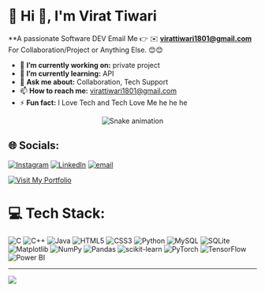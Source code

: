 # 💫 Hi 👋, I'm Virat Tiwari
**A passionate Software DEV
Email Me 👉 ✉️ **virattiwari1801@gmail.com** For Collaboration/Project or Anything Else. 😊😊

- 🔭 **I’m currently working on:** private project 
- 🌱 **I’m currently learning:** API
- 💬 **Ask me about:** Collaboration, Tech Support
- 📫 **How to reach me:** virattiwari1801@gmail.com
- ⚡ **Fun fact:** I Love Tech and Tech Love Me he he he 

<!-- Snake Repo View -->

<div align="center">
  <img src="https://profile-readme-generator.com/assets/snake.svg" alt="Snake animation" />
</div>

## 🌐 Socials:
[![Instagram](https://img.shields.io/badge/Instagram-%23E4405F.svg?logo=Instagram&logoColor=white)](https://instagram.com/virat_._tiwari) 
[![LinkedIn](https://img.shields.io/badge/LinkedIn-%230077B5.svg?logo=linkedin&logoColor=white)](https://linkedin.com/in/virattiwari) 
[![email](https://img.shields.io/badge/Email-D14836?logo=gmail&logoColor=white)](mailto:virattiwari1801@gmail.com) 

[![Visit My Portfolio](https://img.shields.io/badge/My%20Portfolio-Click%20Here-informational?style=for-the-badge&logo=google-chrome&logoColor=white&color=0E76A8)](https://viirat.github.io/Viratfolio/)


# 💻 Tech Stack:
![C](https://img.shields.io/badge/c-%2300599C.svg?style=for-the-badge&logo=c&logoColor=white) 
![C++](https://img.shields.io/badge/c++-%2300599C.svg?style=for-the-badge&logo=c%2B%2B&logoColor=white) 
![Java](https://img.shields.io/badge/java-%23ED8B00.svg?style=for-the-badge&logo=openjdk&logoColor=white) 
![HTML5](https://img.shields.io/badge/html5-%23E34F26.svg?style=for-the-badge&logo=html5&logoColor=white) 
![CSS3](https://img.shields.io/badge/css3-%231572B6.svg?style=for-the-badge&logo=css3&logoColor=white) 
![Python](https://img.shields.io/badge/python-3670A0?style=for-the-badge&logo=python&logoColor=ffdd54) 
![MySQL](https://img.shields.io/badge/mysql-4479A1.svg?style=for-the-badge&logo=mysql&logoColor=white) 
![SQLite](https://img.shields.io/badge/sqlite-%2307405e.svg?style=for-the-badge&logo=sqlite&logoColor=white) 
![Matplotlib](https://img.shields.io/badge/Matplotlib-%23ffffff.svg?style=for-the-badge&logo=Matplotlib&logoColor=black) 
![NumPy](https://img.shields.io/badge/numpy-%23013243.svg?style=for-the-badge&logo=numpy&logoColor=white) 
![Pandas](https://img.shields.io/badge/pandas-%23150458.svg?style=for-the-badge&logo=pandas&logoColor=white) 
![scikit-learn](https://img.shields.io/badge/scikit--learn-%23F7931E.svg?style=for-the-badge&logo=scikit-learn&logoColor=white) 
![PyTorch](https://img.shields.io/badge/PyTorch-%23EE4C2C.svg?style=for-the-badge&logo=PyTorch&logoColor=white) 
![TensorFlow](https://img.shields.io/badge/TensorFlow-%23FF6F00.svg?style=for-the-badge&logo=TensorFlow&logoColor=white)  
![Power BI](https://img.shields.io/badge/Power%20BI-F2C811?style=for-the-badge&logo=powerbi&logoColor=black)


---
[![](https://visitcount.itsvg.in/api?id=heyyveer&icon=0&color=0)](https://visitcount.itsvg.in)

<!-- Proudly created with GPRM ( https://gprm.itsvg.in ) -->
